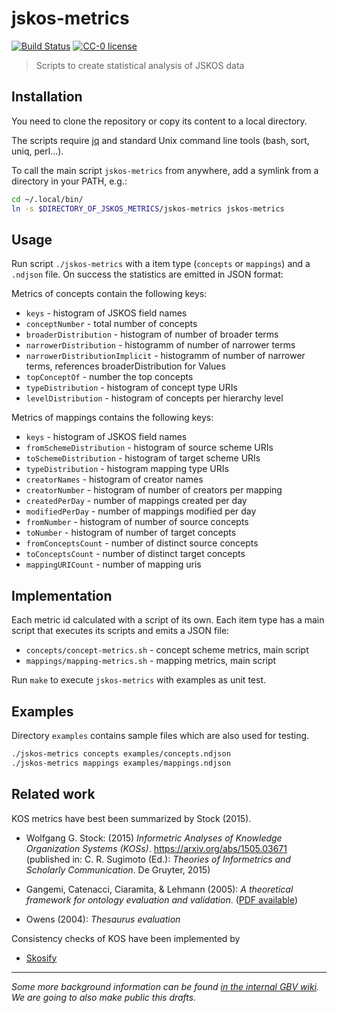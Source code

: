 # jskos-metrics

[![Build Status](https://travis-ci.org/gbv/jskos-metrics.svg?branch=master)](https://travis-ci.org/gbv/jskos-metrics)
[![CC-0 license](https://img.shields.io/badge/License-CC--0-blue.svg)](https://creativecommons.org/licenses/by-nd/4.0)

> Scripts to create statistical analysis of JSKOS data

## Installation

You need to clone the repository or copy its content to a local directory.

The scripts require [jq](https://stedolan.github.io/jq/) and standard Unix command line tools (bash, sort, uniq, perl...).

To call the main script `jskos-metrics` from anywhere, add a symlink from a directory in your PATH, e.g.:

~~~sh
cd ~/.local/bin/
ln -s $DIRECTORY_OF_JSKOS_METRICS/jskos-metrics jskos-metrics
~~~

## Usage

Run script `./jskos-metrics` with a item type (`concepts` or `mappings`) and a `.ndjson` file. On success the statistics are emitted in JSON format:

Metrics of concepts contain the following keys:

* `keys` - histogram of JSKOS field names
* `conceptNumber` - total number of concepts
* `broaderDistribution` - histogram of number of broader terms
* `narrowerDistribution` - histogramm of number of narrower terms
* `narrowerDistributionImplicit` - histogramm of number of narrower terms, references broaderDistribution for Values
* `topConceptOf` - number the top concepts
* `typeDistribution` - histogram of concept type URIs
* `levelDistribution` - histogram of concepts per hierarchy level

Metrics of mappings contains the following keys:

* `keys` - histogram of JSKOS field names
* `fromSchemeDistribution` - histogram of source scheme URIs
* `toSchemeDistribution` - histogram of target scheme URIs
* `typeDistribution` - histogram mapping type URIs
* `creatorNames` - histogram of creator names
* `creatorNumber` - histogram of number of creators per mapping
* `createdPerDay` - number of mappings created per day
* `modifiedPerDay` - number of mappings modified per day
* `fromNumber` - histogram of number of source concepts
* `toNumber` -  histogram of number of target concepts
* `fromConceptsCount` - number of distinct source concepts
* `toConceptsCount` - number of distinct target concepts
* `mappingURICount` - number of mapping uris

## Implementation

Each metric id calculated with a script of its own. Each item type has a main script that executes its scripts and emits a JSON file:

* `concepts/concept-metrics.sh` - concept scheme metrics, main script
* `mappings/mapping-metrics.sh` - mapping metrics, main script

Run `make` to execute `jskos-metrics` with examples as unit test.

## Examples

Directory `examples` contains sample files which are also used for testing.

~~~sh
./jskos-metrics concepts examples/concepts.ndjson
./jskos-metrics mappings examples/mappings.ndjson
~~~

## Related work

KOS metrics have best been summarized by Stock (2015).

* Wolfgang G. Stock: (2015) *Informetric Analyses of Knowledge Organization Systems (KOSs)*. <https://arxiv.org/abs/1505.03671> (published in: C. R. Sugimoto (Ed.): *Theories of Informetrics and Scholarly Communication*. De Gruyter, 2015)

* Gangemi, Catenacci, Ciaramita, & Lehmann (2005): *A theoretical framework for ontology evaluation and validation*. ([PDF available](http://www.loa.istc.cnr.it/old/Papers/swap_final_v2.pdf))

* Owens (2004): *Thesaurus evaluation*

Consistency checks of KOS have been implemented by

* [Skosify](http://demo.seco.tkk.fi/skosify/skosify)

---

*Some more background information can be found [in the internal GBV wiki](https://info.gbv.de/pages/viewpage.action?spaceKey=COLIBRI&title=KOS-Statistik). We are going to also make public this drafts.*
